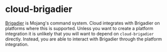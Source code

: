 # cloud-brigadier

[Brigadier](https://github.com/mojang/brigadier) is Mojang's command system. Cloud integrates with Brigadier on platforms
where this is supported. Unless you want to create a platform integration it is unlikely that you will want to depend
on `cloud-brigadier` directly. Instead, you are able to interact with Brigadier through the platform integration.
